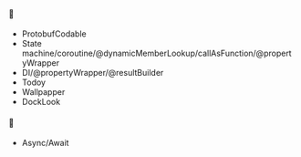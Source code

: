 #### 🔨
- ProtobufCodable
- State machine/coroutine/@dynamicMemberLookup/callAsFunction/@propertyWrapper
- DI/@propertyWrapper/@resultBuilder
- Todoy
- Wallpapper
- DockLook

#### 📝
- Async/Await
